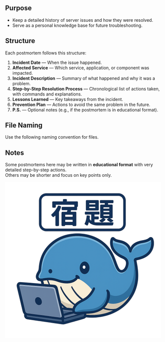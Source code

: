 ## Purpose
- Keep a detailed history of server issues and how they were resolved.
- Serve as a personal knowledge base for future troubleshooting.

## Structure
Each postmortem follows this structure:
1. **Incident Date** — When the issue happened.
2. **Affected Service** — Which service, application, or component was impacted.
3. **Incident Description** — Summary of what happened and why it was a problem.
4. **Step-by-Step Resolution Process** — Chronological list of actions taken, with commands and explanations.
5. **Lessons Learned** — Key takeaways from the incident.
6. **Prevention Plan** — Actions to avoid the same problem in the future.
7. **P.S.** — Optional notes (e.g., if the postmortem is in educational format).

## File Naming
Use the following naming convention for files.

## Notes
Some postmortems here may be written in **educational format** with very detailed step-by-step actions.  
Others may be shorter and focus on key points only.  

![whale](../Assets/img/lapkujira.png)
